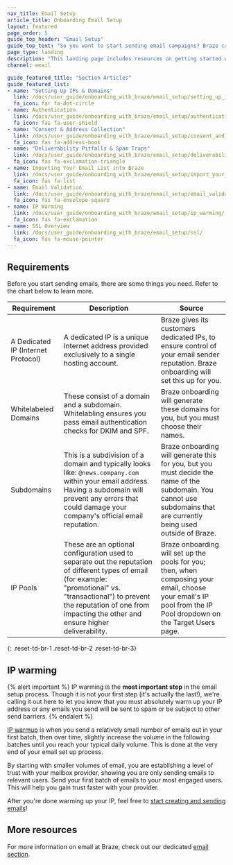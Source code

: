 ```yaml
---
nav_title: Email Setup
article_title: Onboarding Email Setup
layout: featured
page_order: 5
guide_top_header: "Email Setup"
guide_top_text: "So you want to start sending email campaigns? Braze can help you with that! Either follow our guides below or check out our <a href='https://lab.braze.com/email-onboarding-for-pro-and-enterprise-achieving-high-deliverability' target='_blank'>Email Onboarding</a> LAB course."
page_type: landing
description: "This landing page includes resources on getting started with email campaigns."
channel: email

guide_featured_title: "Section Articles"
guide_featured_list:
- name: "Setting Up IPs & Domains"
  link: /docs/user_guide/onboarding_with_braze/email_setup/setting_up_ips_and_domains/
  fa_icon: far fa-dot-circle
- name: Authentication
  link: /docs/user_guide/onboarding_with_braze/email_setup/authentication/
  fa_icon: fas fa-user-shield
- name: "Consent & Address Collection"
  link: /docs/user_guide/onboarding_with_braze/email_setup/consent_and_address_collection/
  fa_icon: fas fa-address-book
- name: "Deliverability Pitfalls & Spam Traps"
  link: /docs/user_guide/onboarding_with_braze/email_setup/deliverability_pitfalls_and_spam_traps/
  fa_icon: fas fa-exclamation-triangle
- name: Importing Your Email List into Braze
  link: /docs/user_guide/onboarding_with_braze/email_setup/import_your_email_list/
  fa_icon: fas fa-list
- name: Email Validation
  link: /docs/user_guide/onboarding_with_braze/email_setup/email_validation/
  fa_icon: fas fa-envelope-square
- name: IP Warming
  link: /docs/user_guide/onboarding_with_braze/email_setup/ip_warming/
  fa_icon: fas fa-exclamation
- name: SSL Overview
  link: /docs/user_guide/onboarding_with_braze/email_setup/ssl/
  fa_icon: fas fa-mouse-pointer
---
```


## Requirements

Before you start sending emails, there are some things you need. Refer to the chart below to learn more.

|Requirement | Description | Source |
|---|---|---|
| A Dedicated IP (Internet Protocol)| A dedicated IP is a unique Internet address provided exclusively to a single hosting account. | Braze gives its customers dedicated IPs, to ensure control of your email sender reputation. Braze onboarding will set this up for you.|
| Whitelabeled Domains | These consist of a domain and a subdomain. Whitelabling ensures you pass email authentication checks for DKIM and SPF. | Braze onboarding will generate these domains for you, but you must choose their names. |
|Subdomains | This is a subdivision of a domain and typically looks like: `@news.company.com` within your email address. Having a subdomain will prevent any errors that could damage your company's official email reputation. | Braze onboarding will generate this for you, but you must decide the name of the subdomain. You cannot use subdomains that are currently being used outside of Braze. |
|IP Pools | These are an optional configuration used to separate out the reputation of different types of email (for example: "promotional" vs. "transactional") to prevent the reputation of one from impacting the other and ensure higher deliverability. | Braze onboarding will set up the pools for you; then, when composing your email, choose your email's IP pool from the IP Pool dropdown on the Target Users page.|
{: .reset-td-br-1 .reset-td-br-2 .reset-td-br-3}

## IP warming

{% alert important %}
IP warming is the __most important step__ in the email setup process. Though it is not your first step (it's actually the last!), we're calling it out here to let you know that you must absolutely warm up your IP address or any emails you send will be sent to spam or be subject to other send barriers.
{% endalert %}

[IP warmup]({{site.baseurl}}/user_guide/onboarding_with_braze/email_setup/ip_warming/) is when you send a relatively small number of emails out in your first batch, then over time, slightly increase the volume in the following batches until you reach your typical daily volume. This is done at the very end of your email set up process.

By starting with smaller volumes of email, you are establishing a level of trust with your mailbox provider, showing you are only sending emails to relevant users. Send your first batch of emails to your most engaged users. This will help you gain trust faster with your provider.

After you're done warming up your IP, feel free to [start creating and sending emails]({{site.baseurl}}/user_guide/message_building_by_channel/email/creating_an_email_campaign/)!

## More resources

For more information on email at Braze, check out our dedicated [email section]({{site.baseurl}}/user_guide/message_building_by_channel/email/).<br><br>
